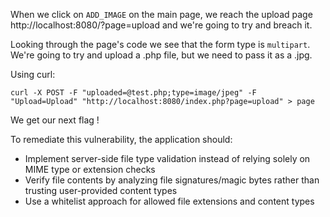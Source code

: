 When we click on `ADD_IMAGE` on the main page, we reach the upload page http://localhost:8080/?page=upload and we're going to try and breach it.

Looking through the page's code we see that the form type is `multipart`. We're going to try and upload a .php file, but we need to pass it as a .jpg.

Using curl:

`curl -X POST -F "uploaded=@test.php;type=image/jpeg" -F "Upload=Upload" "http://localhost:8080/index.php?page=upload" > page`

We get our next flag !

To remediate this vulnerability, the application should:
 - Implement server-side file type validation instead of relying solely on MIME type or extension checks
 - Verify file contents by analyzing file signatures/magic bytes rather than trusting user-provided content types
 - Use a whitelist approach for allowed file extensions and content types